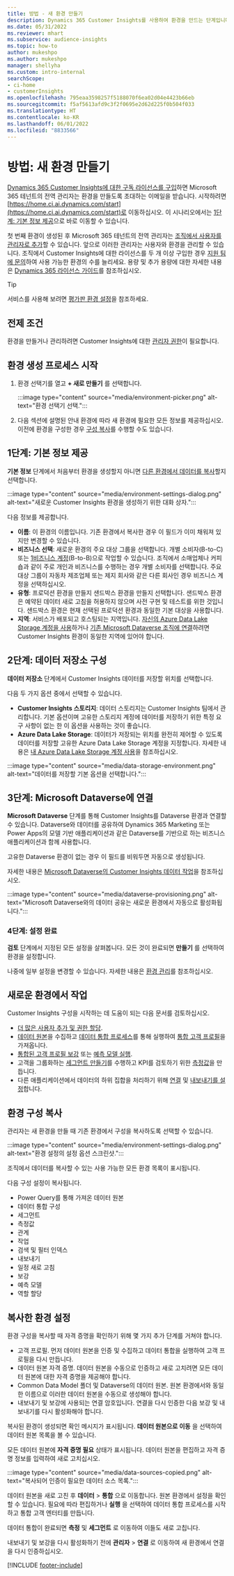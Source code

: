 ```yaml
---
title: 방법 - 새 환경 만들기
description: Dynamics 365 Customer Insights를 사용하여 환경을 만드는 단계입니다.
ms.date: 05/31/2022
ms.reviewer: mhart
ms.subservice: audience-insights
ms.topic: how-to
author: mukeshpo
ms.author: mukeshpo
manager: shellyha
ms.custom: intro-internal
searchScope:
- ci-home
- customerInsights
ms.openlocfilehash: 795eaa3598257f5188070f6ea02d04e4423b66eb
ms.sourcegitcommit: f5af5613afd9c3f2f0695e2d62d225f0b504f033
ms.translationtype: HT
ms.contentlocale: ko-KR
ms.lasthandoff: 06/01/2022
ms.locfileid: "8833566"
---
```

# <a name="how-to-create-a-new-environment"></a>방법: 새 환경 만들기

[Dynamics 365 Customer Insights에 대한 구독 라이선스를 구입](paid-license.md)하면 Microsoft 365 테넌트의 전역 관리자는 환경을 만들도록 초대하는 이메일을 받습니다. 시작하려면 [https://home.ci.ai.dynamics.com/start](https://home.ci.ai.dynamics.com/start)로 이동하십시오. 이 시나리오에서는 [1단계: 기본 정보 제공](#step-1-provide-basic-information)으로 바로 이동할 수 있습니다.

첫 번째 환경이 생성된 후 Microsoft 365 테넌트의 전역 관리자는 [조직에서 사용자를 관리자로 추가](permissions.md)할 수 있습니다. 앞으로 이러한 관리자는 사용자와 환경을 관리할 수 있습니다. 조직에서 Customer Insights에 대한 라이선스를 두 개 이상 구입한 경우 [지원 팀에 문의](https://go.microsoft.com/fwlink/?linkid=2079641)하여 사용 가능한 환경의 수를 늘리세요. 용량 및 추가 용량에 대한 자세한 내용은 [Dynamics 365 라이선스 가이드](https://go.microsoft.com/fwlink/?LinkId=866544)를 참조하십시오.

> [!TIP]
> 서비스를 사용해 보려면 [평가판 환경 설정](trial-signup.md)을 참조하세요.

## <a name="prerequisites"></a>전제 조건

환경을 만들거나 관리하려면 Customer Insights에 대한 [관리자 권한](permissions.md)이 필요합니다.

## <a name="start-the-environment-creation-process"></a>환경 생성 프로세스 시작

1. 환경 선택기를 열고 **+ 새로 만들기** 를 선택합니다.
  
   :::image type="content" source="media/environment-picker.png" alt-text="환경 선택기 선택.":::

1. 다음 섹션에 설명된 안내 환경에 따라 새 환경에 필요한 모든 정보를 제공하십시오. 이전에 환경을 구성한 경우 [구성 복사](#copy-the-environment-configuration)를 수행할 수도 있습니다.

## <a name="step-1-provide-basic-information"></a>1단계: 기본 정보 제공

**기본 정보** 단계에서 처음부터 환경을 생성할지 아니면 [다른 환경에서 데이터를 복사](#copy-the-environment-configuration)할지 선택합니다.

   :::image type="content" source="media/environment-settings-dialog.png" alt-text="새로운 Customer Insights 환경을 생성하기 위한 대화 상자.":::

다음 정보를 제공합니다.

- **이름**: 이 환경의 이름입니다. 기존 환경에서 복사한 경우 이 필드가 이미 채워져 있지만 변경할 수 있습니다.
- **비즈니스 선택**: 새로운 환경의 주요 대상 그룹을 선택합니다. 개별 소비자(B-to-C) 또는 [1비즈니스 계정](work-with-business-accounts.md)(B-to-B)으로 작업할 수 있습니다. 조직에서 소매업체나 커피숍과 같이 주로 개인과 비즈니스를 수행하는 경우 개별 소비자를 선택합니다. 주요 대상 그룹이 자동차 제조업체 또는 제지 회사와 같은 다른 회사인 경우 비즈니스 계정을 선택하십시오.
- **유형**: 프로덕션 환경을 만들지 샌드박스 환경을 만들지 선택합니다. 샌드박스 환경은 예약된 데이터 새로 고침을 허용하지 않으며 사전 구현 및 테스트를 위한 것입니다. 샌드박스 환경은 현재 선택된 프로덕션 환경과 동일한 기본 대상을 사용합니다.
- **지역**: 서비스가 배포되고 호스팅되는 지역입니다. [자신의 Azure Data Lake Storage 계정을 사용](own-data-lake-storage.md)하거나 [기존 Microsoft Dataverse 조직에 연결](customer-insights-dataverse.md)하려면 Customer Insights 환경이 동일한 지역에 있어야 합니다.

## <a name="step-2-configure-data-storage"></a>2단계: 데이터 저장소 구성

**데이터 저장소** 단계에서 Customer Insights 데이터를 저장할 위치를 선택합니다.

다음 두 가지 옵션 중에서 선택할 수 있습니다.

- **Customer Insights 스토리지**: 데이터 스토리지는 Customer Insights 팀에서 관리합니다. 기본 옵션이며 고유한 스토리지 계정에 데이터를 저장하기 위한 특정 요구 사항이 없는 한 이 옵션을 사용하는 것이 좋습니다.
- **Azure Data Lake Storage**: 데이터가 저장되는 위치를 완전히 제어할 수 있도록 데이터를 저장할 고유한 Azure Data Lake Storage 계정을 지정합니다. 자세한 내용은 [내 Azure Data Lake Storage 계정 사용](own-data-lake-storage.md)을 참조하십시오.

:::image type="content" source="media/data-storage-environment.png" alt-text="데이터를 저장할 기본 옵션을 선택합니다.":::

## <a name="step-3-connect-to-microsoft-dataverse"></a>3단계: Microsoft Dataverse에 연결

**Microsoft Dataverse** 단계를 통해 Customer Insights를 Dataverse 환경과 연결할 수 있습니다. Dataverse와 데이터를 공유하여 Dynamics 365 Marketing 또는 Power Apps의 모델 기반 애플리케이션과 같은 Dataverse를 기반으로 하는 비즈니스 애플리케이션과 함께 사용합니다.

고유한 Dataverse 환경이 없는 경우 이 필드를 비워두면 자동으로 생성됩니다.

자세한 내용은 [Microsoft Dataverse의 Customer Insights 데이터 작업](customer-insights-dataverse.md)을 참조하십시오.

:::image type="content" source="media/dataverse-provisioning.png" alt-text="Microsoft Dataverse와의 데이터 공유는 새로운 환경에서 자동으로 활성화됩니다.":::

### <a name="step-4-finalize-the-settings"></a>4단계: 설정 완료

**검토** 단계에서 지정된 모든 설정을 살펴봅니다. 모든 것이 완료되면 **만들기** 를 선택하여 환경을 설정합니다.

나중에 일부 설정을 변경할 수 있습니다. 자세한 내용은 [환경 관리](manage-environments.md)를 참조하십시오.

## <a name="work-with-your-new-environment"></a>새로운 환경에서 작업

Customer Insights 구성을 시작하는 데 도움이 되는 다음 문서를 검토하십시오.

- [더 많은 사용자 추가 및 권한 할당](permissions.md).
- [데이터 원본](data-sources.md)을 수집하고 [데이터 통합 프로세스](data-unification.md)를 통해 실행하여 [통합 고객 프로필](customer-profiles.md)을 가져옵니다.
- [통합된 고객 프로필 보강](enrichment-hub.md) 또는 [예측 모델 실행](predictions-overview.md).
- 고객을 그룹화하는 [세그먼트 만들기](segments.md)를 수행하고 KPI를 검토하기 위한 [측정값](measures.md)을 만듭니다.
- 다른 애플리케이션에서 데이터의 하위 집합을 처리하기 위해 [연결](connections.md) 및 [내보내기를 설정](export-destinations.md)합니다.

## <a name="copy-the-environment-configuration"></a>환경 구성 복사

관리자는 새 환경을 만들 때 기존 환경에서 구성을 복사하도록 선택할 수 있습니다.

:::image type="content" source="media/environment-settings-dialog.png" alt-text="환경 설정의 설정 옵션 스크린샷.":::

조직에서 데이터를 복사할 수 있는 사용 가능한 모든 환경 목록이 표시됩니다.

다음 구성 설정이 복사됩니다.

- Power Query를 통해 가져온 데이터 원본
- 데이터 통합 구성
- 세그먼트
- 측정값
- 관계
- 작업
- 검색 및 필터 인덱스
- 내보내기
- 일정 새로 고침
- 보강
- 예측 모델
- 역할 할당

## <a name="set-up-a-copied-environment"></a>복사한 환경 설정

환경 구성을 복사할 때 자격 증명을 확인하기 위해 몇 가지 추가 단계를 거쳐야 합니다.

- 고객 프로필. 먼저 데이터 원본을 인증 및 수집하고 데이터 통합을 실행하여 고객 프로필을 다시 만듭니다.
- 데이터 원본 자격 증명. 데이터 원본을 수동으로 인증하고 새로 고치려면 모든 데이터 원본에 대한 자격 증명을 제공해야 합니다.
- Common Data Model 폴더 및 Dataverse의 데이터 원본. 원본 환경에서와 동일한 이름으로 이러한 데이터 원본을 수동으로 생성해야 합니다.
- 내보내기 및 보강에 사용되는 연결 암호입니다. 연결을 다시 인증한 다음 보강 및 내보내기를 다시 활성화해야 합니다.

복사된 환경이 생성되면 확인 메시지가 표시됩니다. **데이터 원본으로 이동** 을 선택하여 데이터 원본 목록을 볼 수 있습니다.

모든 데이터 원본에 **자격 증명 필요** 상태가 표시됩니다. 데이터 원본을 편집하고 자격 증명 정보를 입력하여 새로 고치십시오.

:::image type="content" source="media/data-sources-copied.png" alt-text="복사되어 인증이 필요한 데이터 소스 목록.":::

데이터 원본을 새로 고친 후 **데이터** > **통합** 으로 이동합니다. 원본 환경에서 설정을 확인할 수 있습니다. 필요에 따라 편집하거나 **실행** 을 선택하여 데이터 통합 프로세스를 시작하고 통합 고객 엔터티를 만듭니다.

데이터 통합이 완료되면 **측정** 및 **세그먼트** 로 이동하여 이들도 새로 고칩니다.

내보내기 및 보강을 다시 활성화하기 전에 **관리자** > **연결** 로 이동하여 새 환경에서 연결을 다시 인증하십시오.

[!INCLUDE [footer-include](includes/footer-banner.md)]
